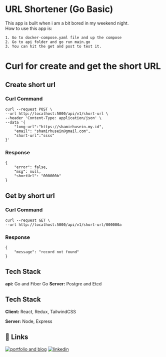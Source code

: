 
# URL Shortener (Go Basic)

This app is built when i am a bit bored in my weekend night.  
How to use this app is:  

    1. Go to docker-compose.yaml file and up the compose 
    2. Go to api folder and go run main.go 
    3. You can hit the get and post to test it. 



# Curl for create and get the short URL
## Create short url
### Curl Command
    curl --request POST \
    --url http://localhost:5000/api/v1/short-url \
    --header 'Content-Type: application/json' \
    --data '{
        "long-url":"https://shamirhusein.my.id", 
        "email": "shamirhusein@gmail.com",
        "short-url":"ssss"
    }'
### Response
    {
        "error": false,
        "msg": null,
        "shortUrl": "000000b"
    }


## Get by short url
### Curl Command
    curl --request GET \
    --url http://localhost:5000/api/v1/short-url/000000a

### Response
    {
        "message": "record not found"
    }




## Tech Stack

**api:** Go and Fiber Go
**Server:** Postgre and Etcd



## Tech Stack

**Client:** React, Redux, TailwindCSS

**Server:** Node, Express


## 🔗 Links
[![portfolio and blog](https://img.shields.io/badge/my_portfolio-000?style=for-the-badge&logo=ko-fi&logoColor=white)](https://shamirhusein.my.id/)
[![linkedin](https://img.shields.io/badge/linkedin-0A66C2?style=for-the-badge&logo=linkedin&logoColor=white)](https://www.linkedin.com/in/shamirhusein)


